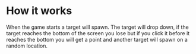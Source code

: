 # How it works

When the game starts a target will spawn. The target will drop down, if the target reaches the bottom of the screen you lose but if you click it before it reaches the bottom you will get a point and another target will spawn on a random location.
